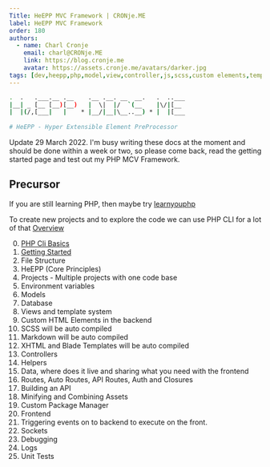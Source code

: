 ```yaml
---
Title: HeEPP MVC Framework | CRONje.ME
label: HeEPP MVC Framework
order: 180
authors:
  - name: Charl Cronje
    email: charl@CRONje.ME
    link: https://blog.cronje.me
    avatar: https://assets.cronje.me/avatars/darker.jpg
tags: [dev,heepp,php,model,view,controller,js,scss,custom elements,templates,events,frontend]
---
```


```sh
.  .   .___.__ .__    .__ .__. __  __.   .  ..___
|__| _ [__ [__)[__)   |  \|  |/  `(__    |\/|[__ 
|  |(/,[___|   |    * |__/|__|\__..__) * |  |[___
                                                 
# HeEPP - Hyper Extensible Element PreProcessor
```

Update 29 March 2022. I'm busy writing these docs at the moment and should be done within a week or two, so please come back, read the getting started page and test out my PHP MCV Framework.

## Precursor

If you are still learning PHP, then maybe try [learnyouphp](learnyouphp.md)

To create new projects and to explore the code we can use PHP CLI for a lot of that
[Overview](./overview.md)

0. [PHP Cli Basics](cliBasics.md)
1. [Getting Started](gettingStarted.md)
2. File Structure
3. HeEPP (Core Principles)
4. Projects - Multiple projects with one code base
5. Environment variables
6. Models
7. Database
8. Views and template system
9. Custom HTML Elements in the backend
10. SCSS will be auto compiled
11. Markdown will be auto compiled
12. XHTML and Blade Templates will be auto compiled
11. Controllers
12. Helpers
13. Data, where does it live and sharing what you need with the frontend
14. Routes, Auto Routes, API Routes, Auth and Closures
15. Building an API 
16. Minifying and Combining Assets
17. Custom Package Manager
18. Frontend
19. Triggering events on to backend to execute on the front.
20. Sockets
21. Debugging
22. Logs
23. Unit Tests

